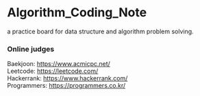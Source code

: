 # Algorithm_Coding_Note
a practice board for data structure and algorithm problem solving.


### Online judges
Baekjoon: https://www.acmicpc.net/<br>
Leetcode: https://leetcode.com/<br>
Hackerrank: https://www.hackerrank.com/<br>
Programmers: https://programmers.co.kr/<br>
